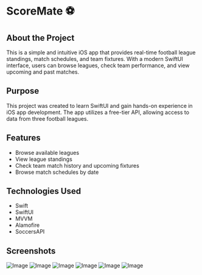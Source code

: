 # ScoreMate ⚽️

## About the Project
This is a simple and intuitive iOS app that provides real-time football league standings, match schedules, and team fixtures. With a modern SwiftUI interface, users can browse leagues, check team performance, and view upcoming and past matches.

## Purpose
This project was created to learn SwiftUI and gain hands-on experience in iOS app development. The app utilizes a free-tier API, allowing access to data from three football leagues.

## Features
- Browse available leagues
- View league standings
- Check team match history and upcoming fixtures
- Browse match schedules by date

## Technologies Used
- Swift
- SwiftUI
- MVVM
- Alamofire
- SoccersAPI

## Screenshots
![Image](https://github.com/user-attachments/assets/cd4b9833-f597-4212-a059-40bbc1e40361)
![Image](https://github.com/user-attachments/assets/435ca71e-b097-410d-a7ea-699795706066)
![Image](https://github.com/user-attachments/assets/7ad69dee-c5bb-4f9f-a00f-3444677abc3a)
![Image](https://github.com/user-attachments/assets/b4a50125-a12b-4f1c-9e33-007e09ec754f)
![Image](https://github.com/user-attachments/assets/0d5f3f47-a7f3-4fd4-919f-108e57b4220e)
![Image](https://github.com/user-attachments/assets/160be8a5-9cd0-40c3-916b-0f893b77ce26)
